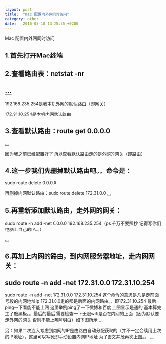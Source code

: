 ```yaml
---
layout: post
title:  "mac 配置内外网同时访问"
category: other
date:   2016-05-10 13:25:35 +0200
---
```

Mac 配置内外网同时访问

## 1.首先打开Mac终端

## 2.查看路由表：netstat -nr
[...](/assets/images/netstat.jpeg)
----
192.168.235.254是我本机外网的默认路由（即网关）

172.31.10.254是本机内网默认路由

## 3.查看默认路由：route get 0.0.0.0
[...](/assets/images/netstat2.jpeg)

因为我之前已经配置好了 所以查看默认路由走的是外网的网关（即路由）

## 4.这一步我们先删掉默认路由吧。。命令是：

sudo route delete 0.0.0.0

再删掉内网默认路由：sudo route delete 172.31.0.0
[...](/assets/images/netstat3.jpeg)

## 5.再重新添加默认路由，走外网的网关：

sudo route -n add -net 0.0.0.0 192.168.235.254（ps:千万不要照抄 记得写你们电脑上自己的IP。。）

[...](/assets/images/netstat4.jpeg)

## 6.再加上内网的路由，到内网服务器地址，走内网网关：

sudo route -n add -net 172.31.0.0 172.31.10.254
----------
sudo route -n add -net 172.31.0.0  172.31.10.254 这个命令的意思是凡是走前面号段的内网地址ip 172.31.0.0走的都是后面的内网路由。。即172.31.10.254  最后ping一下看能不能上网 这里举例ping了一下微博和百度 上图显示是通的 基本算完工了敲黑板。。最后的最后 需要检查一下无限wifi是否在内网的上面（因为默认要走外网的网关 否则不能上网阿明白）如下图所示
[...](/assets/images/netstat5.jpeg)

另：如果二次连入考虑到内网的IP是由路由自动分配获取的（并不一定会续用上次的IP地址），这里可以写死即手动设置内网IP地址 为了图文并茂再次上图。。
[...](/assets/images/netstat6.jpeg)